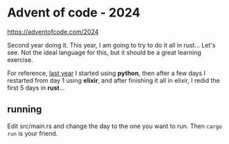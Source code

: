 # Advent of code - 2024

https://adventofcode.com/2024

Second year doing it. This year, I am going to try to do it all in rust... Let's see. Not the ideal language for this, but it should be a great learning exercise.

For reference, [last year](https://github.com/dprophete/advent-2023) I started using **python**, then after a few days I restarted from day 1 using **elixir**, and after finishing it all in elixir, I redid the first 5 days in **rust**...


## running

Edit src/main.rs and change the day to the one you want to run. Then `cargo run` is your friend.
